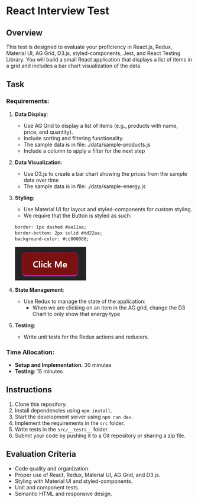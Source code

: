 # React Interview Test

## Overview
This test is designed to evaluate your proficiency in React.js, Redux, Material UI, AG Grid, D3.js, styled-components, Jest, and React Testing Library. You will build a small React application that displays a list of items in a grid and includes a bar chart visualization of the data.

## Task
### Requirements:
1. **Data Display**:
   - Use AG Grid to display a list of items (e.g., products with name, price, and quantity).
   - Include sorting and filtering functionality.
   - The sample data is in file: ./data/sample-products.js
   - Include a column to apply a filter for the next step

2. **Data Visualization**:
   - Use D3.js to create a bar chart showing the prices from the sample data over time
   - The sample data is in file: ./data/sample-energy.js

3. **Styling**:
   - Use Material UI for layout and styled-components for custom styling.
   - We require that the Button is styled as such:
   ```    
   border: 1px dashed #aa11aa;
   border-bottom: 2px solid #dd22aa;
   background-color: #cc000088;
   ```
   ![alt text](image.png)


4. **State Management**:
   - Use Redux to manage the state of the application:
     - When we are clicking on an item in the AG grid, change the D3 Chart to only show that energy type

5. **Testing**:
   - Write unit tests for the Redux actions and reducers.

### Time Allocation:
- **Setup and Implementation**: 30 minutes
- **Testing**: 15 minutes

## Instructions
1. Clone this repository.
2. Install dependencies using `npm install`.
3. Start the development server using `npm run dev`.
4. Implement the requirements in the `src` folder.
5. Write tests in the `src/__tests__` folder.
6. Submit your code by pushing it to a Git repository or sharing a zip file.

## Evaluation Criteria
- Code quality and organization.
- Proper use of React, Redux, Material UI, AG Grid, and D3.js.
- Styling with Material UI and styled-components.
- Unit and component tests.
- Semantic HTML and responsive design.
